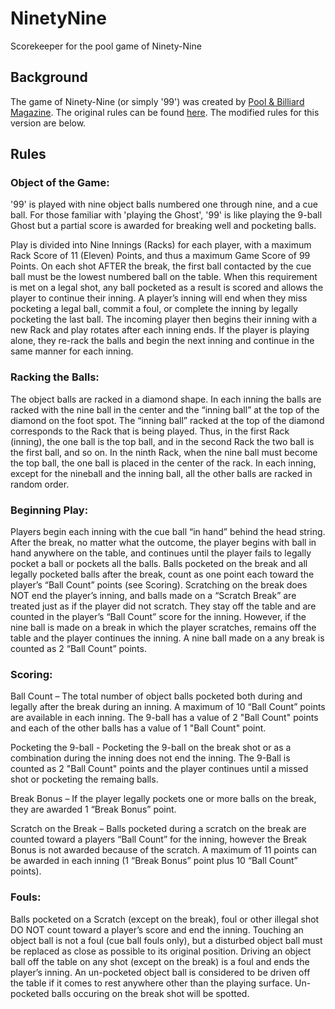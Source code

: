 # NinetyNine
Scorekeeper for the pool game of Ninety-Nine

## Background
The game of Ninety-Nine (or simply '99') was created by [Pool & Billiard Magazine](http://poolmag.com). 
The original rules can be found [here](http://poolmag.com/game-rules/). The modified rules for
this version are below.

## Rules
### Object of the Game:
'99' is played with nine object balls numbered one through nine, and a cue ball.
For those familiar with 'playing the Ghost', '99' is like playing the 9-ball Ghost
but a partial score is awarded for breaking well and pocketing balls.

Play is divided into Nine Innings (Racks) for each player, with a maximum Rack
Score of 11 (Eleven) Points, and thus a maximum Game Score of 99 Points.
On each shot AFTER the break, the first ball contacted by the
cue ball must be the lowest numbered ball on the table.
When this requirement is met on a legal shot, any ball pocketed as a result
is scored and allows the player to continue their inning. A player’s inning will
end when they miss pocketing a legal ball, commit a foul, or complete the
inning by legally pocketing the last ball.
The incoming player then begins their inning with a new Rack and play rotates
after each inning ends. If the player is playing alone, they re-rack the balls and
begin the next inning and continue in the same manner for each inning.

### Racking the Balls:
The object balls are racked in a diamond shape. In each inning the balls are
racked with the nine ball in the center and the “inning ball” at the top of the
diamond on the foot spot. The “inning ball” racked at the top of the diamond
corresponds to the Rack that is being played. Thus, in the first Rack (inning),
the one ball is the top ball, and in the second Rack the two ball is the first ball,
and so on. In the ninth Rack, when the nine ball must become the top ball,
the one ball is placed in the center of the rack. In each inning, except for the
nineball and the inning ball, all the other balls are racked in random order.

### Beginning Play:
Players begin each inning with the cue ball “in hand” behind the head
string. After the break, no matter what the outcome, the player begins with ball in 
hand anywhere on the table, and continues until the player fails to legally pocket
a ball or pockets all the balls.
Balls pocketed on the break and all legally pocketed balls after the break,
count as one point each toward the player’s “Ball Count” points (see Scoring).
Scratching on the break does NOT end the player’s inning, and balls made on
a “Scratch Break” are treated just as if the player did not scratch. They stay off
the table and are counted in the player’s “Ball Count” score for the inning.
However, if the nine ball is made on a break in which the player scratches, remains 
off the table and the player continues the inning. A nine ball made on a any break
is counted as 2 “Ball Count” points.

### Scoring:
Ball Count – The total number of object balls pocketed both during and legally
after the break during an inning. A maximum of 10 “Ball Count” points are
available in each inning. The 9-ball has a value of 2 "Ball Count" points and
each of the other balls has a value of 1 "Ball Count" point.

Pocketing the 9-ball - Pocketing the 9-ball on the break shot or as a combination
during the inning does not end the inning. The 9-Ball is counted as 2 "Ball Count"
points and the player continues until a missed shot or pocketing the remaing balls.

Break Bonus – If the player legally pockets one or more balls on the break,
they are awarded 1 “Break Bonus” point.

Scratch on the Break – Balls pocketed during a scratch on the break are counted
toward a players “Ball Count” for the inning, however the Break Bonus is not
awarded because of the scratch. A maximum of 11 points can be awarded
in each inning (1 “Break Bonus” point plus 10 “Ball Count” points).

### Fouls:
Balls pocketed on a Scratch (except on the break), foul or other illegal
shot DO NOT count toward a player’s score and end the inning.
Touching an object ball is not a foul (cue ball fouls only), but a disturbed
object ball must be replaced as close as possible to its original position.
Driving an object ball off the table on any shot (except on the break) is a foul and
ends the player’s inning. An un-pocketed object ball is considered to be driven off
the table if it comes to rest anywhere other than the playing surface. Un-pocketed balls
occuring on the break shot will be spotted.

